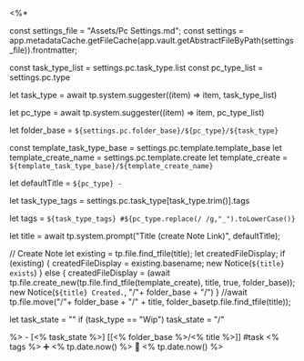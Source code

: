 <%*

const settings_file = "Assets/Pc Settings.md";
const settings = app.metadataCache.getFileCache(app.vault.getAbstractFileByPath(settings_file)).frontmatter;

const task_type_list = settings.pc.task_type.list
const pc_type_list = settings.pc.type

let task_type = await tp.system.suggester((item) => item, task_type_list)

let pc_type = await tp.system.suggester((item) => item, pc_type_list)

let folder_base = `${settings.pc.folder_base}/${pc_type}/${task_type}`

const template_task_type_base = settings.pc.template.template_base
let template_create_name = settings.pc.template.create
let template_create = `${template_task_type_base}/${template_create_name}`

let defaultTitle = `${pc_type} - `

let task_type_tags = settings.pc.task_type[task_type.trim()].tags

let tags = `${task_type_tags} #${pc_type.replace(/ /g,"_").toLowerCase()}`

let title = await tp.system.prompt("Title (create Note Link)", defaultTitle);

// Create Note
let existing = tp.file.find_tfile(title);
let createdFileDisplay;
if (existing) {
  createdFileDisplay = existing.basename;
  new Notice(`${title} exists`)
} else {
  createdFileDisplay = (await tp.file.create_new(tp.file.find_tfile(template_create), title, true, folder_base));
  new Notice(`${title} Created.`, "/"+ folder_base + "/")
}
//await tp.file.move("/"+ folder_base + "/" + title, folder_basetp.file.find_tfile(title));

let task_state = ""
if (task_type == "Wip") task_state = "/"

%>   - [<% task_state %>]  [[<% folder_base %>/<% title %>]]  #task  <% tags %>    ➕ <% tp.date.now() %> 🛫 <% tp.date.now() %>